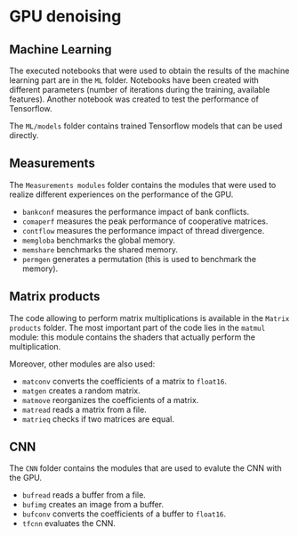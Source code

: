 # GPU denoising

## Machine Learning

The executed notebooks that were used to obtain the results of the machine learning part are in the `ML` folder. Notebooks have been created with different parameters (number of iterations during the training, available features). Another notebook was created to test the performance of Tensorflow.

The `ML/models` folder contains trained Tensorflow models that can be used directly.

## Measurements

The `Measurements modules` folder contains the modules that were used to realize different experiences on the performance of the GPU.
 - `bankconf` measures the performance impact of bank conflicts.
 - `comaperf` measures the peak performance of cooperative matrices.
 - `contflow` measures the performance impact of thread divergence.
 - `memgloba` benchmarks the global memory.
 - `memshare` benchmarks the shared memory.
 - `permgen` generates a permutation (this is used to benchmark the memory).

## Matrix products

The code allowing to perform matrix multiplications is available in the `Matrix products` folder. The most important part of the code lies in the `matmul` module: this module contains the shaders that actually perform the multiplication.

Moreover, other modules are also used:
 - `matconv` converts the coefficients of a matrix to `float16`.
 - `matgen` creates a random matrix.
 - `matmove` reorganizes the coefficients of a matrix.
 - `matread` reads a matrix from a file.
 - `matrieq` checks if two matrices are equal.

## CNN

The `CNN` folder contains the modules that are used to evalute the CNN with the GPU.
 - `bufread` reads a buffer from a file.
 - `bufimg` creates an image from a buffer.
 - `bufconv` converts the coefficients of a buffer to `float16`.
 - `tfcnn` evaluates the CNN.